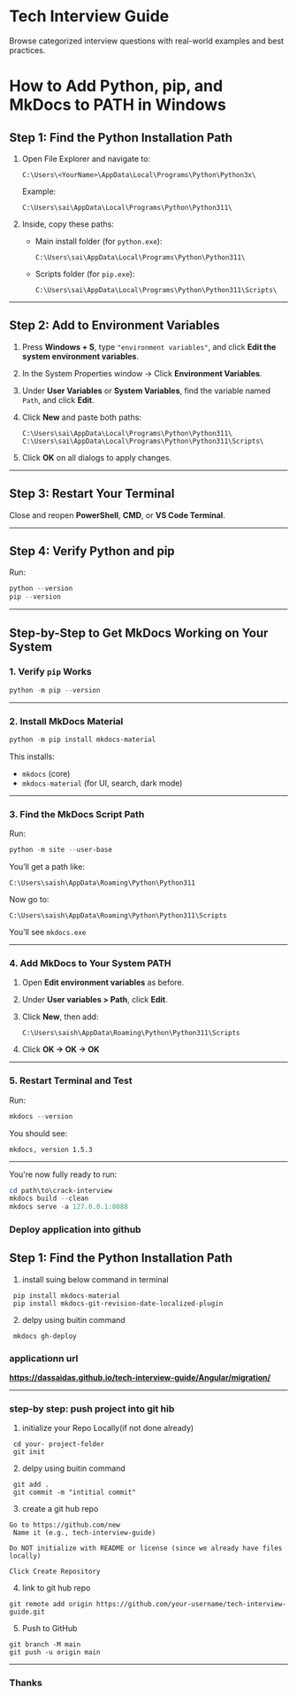 # Tech Interview Guide

Browse categorized interview questions with real-world examples and best practices.

# How to Add Python, pip, and MkDocs to PATH in Windows

## Step 1: Find the Python Installation Path

1. Open File Explorer and navigate to:

   ```
   C:\Users\<YourName>\AppData\Local\Programs\Python\Python3x\
   ```

   Example:

   ```
   C:\Users\sai\AppData\Local\Programs\Python\Python311\
   ```

2. Inside, copy these paths:

   - Main install folder (for `python.exe`):
     ```
     C:\Users\sai\AppData\Local\Programs\Python\Python311\
     ```
   - Scripts folder (for `pip.exe`):
     ```
     C:\Users\sai\AppData\Local\Programs\Python\Python311\Scripts\
     ```

---

## Step 2: Add to Environment Variables

1. Press **Windows + S**, type `"environment variables"`, and click **Edit the system environment variables**.

2. In the System Properties window → Click **Environment Variables**.

3. Under **User Variables** or **System Variables**, find the variable named `Path`, and click **Edit**.

4. Click **New** and paste both paths:

   ```
   C:\Users\sai\AppData\Local\Programs\Python\Python311\
   C:\Users\sai\AppData\Local\Programs\Python\Python311\Scripts\
   ```

5. Click **OK** on all dialogs to apply changes.

---

## Step 3: Restart Your Terminal

Close and reopen **PowerShell**, **CMD**, or **VS Code Terminal**.

---

## Step 4: Verify Python and pip

Run:

```powershell
python --version
pip --version
```

---

## Step-by-Step to Get MkDocs Working on Your System

### 1. Verify `pip` Works

```powershell
python -m pip --version
```

---

### 2. Install MkDocs Material

```powershell
python -m pip install mkdocs-material
```

This installs:

- `mkdocs` (core)
- `mkdocs-material` (for UI, search, dark mode)

---

### 3. Find the MkDocs Script Path

Run:

```powershell
python -m site --user-base
```

You’ll get a path like:

```
C:\Users\saish\AppData\Roaming\Python\Python311
```

Now go to:

```
C:\Users\saish\AppData\Roaming\Python\Python311\Scripts
```

You’ll see `mkdocs.exe`

---

### 4. Add MkDocs to Your System PATH

1. Open **Edit environment variables** as before.

2. Under **User variables > Path**, click **Edit**.

3. Click **New**, then add:

   ```
   C:\Users\saish\AppData\Roaming\Python\Python311\Scripts
   ```

4. Click **OK → OK → OK**

---

### 5. Restart Terminal and Test

Run:

```powershell
mkdocs --version
```

You should see:

```
mkdocs, version 1.5.3
```

---

You're now fully ready to run:

```powershell
cd path\to\crack-interview
mkdocs build --clean
mkdocs serve -a 127.0.0.1:8088
```

### Deploy application into github

## Step 1: Find the Python Installation Path

1. install suing below command in terminal

```
 pip install mkdocs-material
 pip install mkdocs-git-revision-date-localized-plugin
```

2. delpy using buitin command

```
 mkdocs gh-deploy
```

### applicationn url

**https://dassaidas.github.io/tech-interview-guide/Angular/migration/**

---

### step-by step: push project into git hib

1. initialize your Repo Locally(if not done already)

```
 cd your- project-folder
 git init
```

2. delpy using buitin command

```
 git add .
 git commit -m "intitial commit"
```

3. create a git hub repo

```
Go to https://github.com/new
 Name it (e.g., tech-interview-guide)

Do NOT initialize with README or license (since we already have files locally)

Click Create Repository
```

4. link to git hub repo

```
git remote add origin https://github.com/your-username/tech-interview-guide.git
```

5.  Push to GitHub

```
git branch -M main
git push -u origin main
```

---

### Thanks
